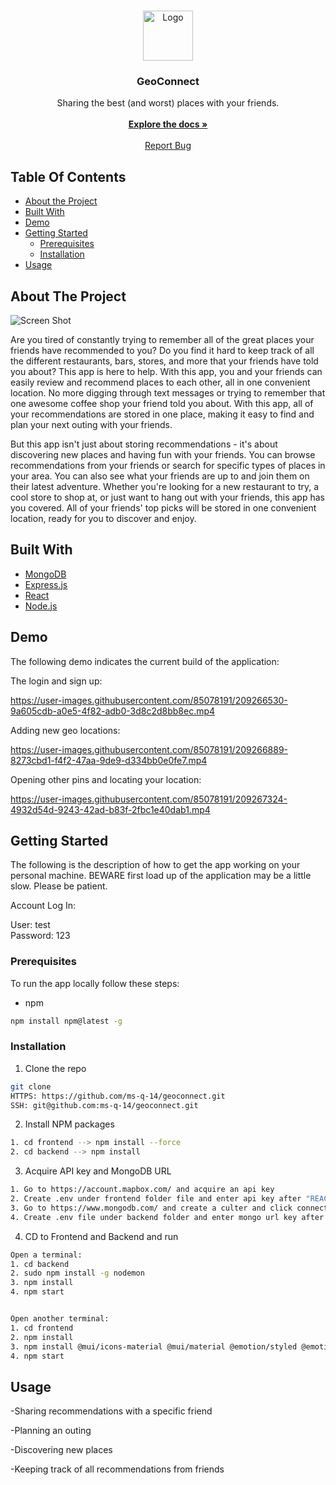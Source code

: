 <br/>
<p align="center">
  <a href="https://github.com/ms-q-14/geoconnect">
    <img src="https://i0.wp.com/www.pinyourfootsteps.com/wp-content/uploads/2020/02/earth-globe.png?fit=512%2C512&ssl=1" alt="Logo" width="80" height="80">
  </a>

  <h3 align="center">GeoConnect</h3>

  <p align="center">
    Sharing the best (and worst) places with your friends.
    <br/>
    <br/>
    <a href="https://github.com/ms-q-14/geoconnect"><strong>Explore the docs »</strong></a>
    <br/>
    <br/>
    <a href="https://github.com/ms-q-14/geoconnect/issues">Report Bug</a>
  </p>
</p>

## Table Of Contents

- [About the Project](#about-the-project)
- [Built With](#built-with)
- [Demo](#demo)
- [Getting Started](#getting-started)
  - [Prerequisites](#prerequisites)
  - [Installation](#installation)
- [Usage](#usage)

## About The Project

![Screen Shot](https://i.imgur.com/PSomLv3.png)

Are you tired of constantly trying to remember all of the great places your friends have recommended to you? Do you find it hard to keep track of all the different restaurants, bars, stores, and more that your friends have told you about? This app is here to help. With this app, you and your friends can easily review and recommend places to each other, all in one convenient location. No more digging through text messages or trying to remember that one awesome coffee shop your friend told you about. With this app, all of your recommendations are stored in one place, making it easy to find and plan your next outing with your friends.

But this app isn't just about storing recommendations - it's about discovering new places and having fun with your friends. You can browse recommendations from your friends or search for specific types of places in your area. You can also see what your friends are up to and join them on their latest adventure. Whether you're looking for a new restaurant to try, a cool store to shop at, or just want to hang out with your friends, this app has you covered. All of your friends' top picks will be stored in one convenient location, ready for you to discover and enjoy.

## Built With

- [MongoDB](https://www.mongodb.com/home)
- [Express.js](https://expressjs.com/)
- [React](https://reactjs.org/)
- [Node.js](https://nodejs.org/en/)

## Demo

The following demo indicates the current build of the application:

The login and sign up:

https://user-images.githubusercontent.com/85078191/209266530-9a605cdb-a0e5-4f82-adb0-3d8c2d8bb8ec.mp4

Adding new geo locations:

https://user-images.githubusercontent.com/85078191/209266889-8273cbd1-f4f2-47aa-9de9-d334bb0e0fe7.mp4

Opening other pins and locating your location:

https://user-images.githubusercontent.com/85078191/209267324-4932d54d-9243-42ad-b83f-2fbc1e40dab1.mp4

## Getting Started

The following is the description of how to get the app working on your personal machine. BEWARE first load up of the application may be a little slow. Please be patient.

Account Log In:

User: test
<br/>
Password: 123

### Prerequisites

To run the app locally follow these steps:

- npm

```sh
npm install npm@latest -g
```

### Installation

1. Clone the repo

```sh
git clone
HTTPS: https://github.com/ms-q-14/geoconnect.git
SSH: git@github.com:ms-q-14/geoconnect.git
```

2. Install NPM packages

```sh
1. cd frontend --> npm install --force
2. cd backend --> npm install
```

3. Acquire API key and MongoDB URL

```sh
1. Go to https://account.mapbox.com/ and acquire an api key
2. Create .env under frontend folder file and enter api key after "REACT_APP_MAPBOX="
3. Go to https://www.mongodb.com/ and create a culter and click connect to app to mongo url
4. Create .env file under backend folder and enter mongo url key after "MONGO_URL="
```

4. CD to Frontend and Backend and run

```sh
Open a terminal:
1. cd backend
2. sudo npm install -g nodemon
3. npm install
4. npm start


Open another terminal:
1. cd frontend
2. npm install
3. npm install @mui/icons-material @mui/material @emotion/styled @emotion/react
4. npm start
```

## Usage

-Sharing recommendations with a specific friend

-Planning an outing

-Discovering new places

-Keeping track of all recommendations from friends
